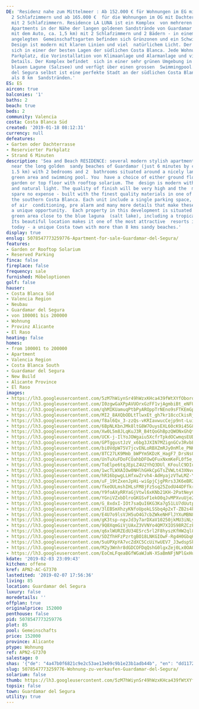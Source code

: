 ```yaml
---
DE: 'Residenz nahe zum Mittelmeer : Ab 152.000 € für Wohnungen im EG mit Garten mit
  2 Schlafzimmern und ab 165.000 €  für die Wohnungen im OG mit Dachterrasse und Meerblick
  mit 2 Schlafzimmern. Residence LA LUNA ist ein Komplex  von mehreren modernen, stilvollen
  Apartments in der Nähe der langen goldenen Sandstrände von Guardamar (nur 6  Minuten
  mit dem Auto, ca. 1,5 km) mit 2 Schlafzimmern und 2 Bädern - in einem sehr schön
  angelegten  Gemeinschaftsgarten befinden sich Grünzonen und ein Schwimmbad. Das
  Design ist modern mit klaren Linien und viel  natürlichem Licht. Der Komplex befindet
  sich in einer der besten Lagen der südlichen Costa Blanca. Jede Wohnung hat  einen
  Parkplatz, die Vorinstallation von Klimaanlage und Alarmanlage und viele weiteren
  Details. Der Komplex befindet  sich in einer sehr grünen Umgebung in der Nähe des
  blauen Lagune (Salzsee) und verfügt über einen grossen  Swimmingpool. Guardamar
  del Segura selbst ist eine perfekte Stadt an der südlichen Costa Blanca mit mehr
  als 8 km  Sandstränden.'
ES: ES
aircon: true
balconies: '1'
baths: 2
beach: true
beds: 2
community: Valencia
costa: Costa Blanca Süd
created: '2019-01-18 08:12:31'
currency: null
defeatures:
- Garten oder Dachterrasse
- Reservierter Parkplatz
- Strand 6 Minuten
description: 'Sea and Beach RESIDENCE: several modern stylish apartment properties
  near the long golden  sandy beaches of Guardamar (just 6 minutes by car, approx.
  1.5 km) with 2 bedrooms and 2  bathrooms situated around a nicely landscaped communal
  green area and swimming pool. You  have a choice of either ground floor with private
  garden or top floor with rooftop solarium. The  design is modern with clean lines
  and natural light. The quality of finish will be very high and the  materials used
  spare no expense - built with the finest quality materials in one of the best locations  of
  the southern Costa Blanca. Each unit include a single parking space, pre installation
  of air  conditioning, pre alarm and many more details that make these properties
  a unique opportunity.  Each property in this development is situated within a beautiful
  green area close to the blue laguna  (salt lake), including a tropical pool area.
  Its beautiful location makes it one of the most attractive  resorts in Guardamar
  today - a unique Costa town with more than 8 kms sandy beaches.'
display: true
enslug: 5078547773259776-Apartment-for-sale-Guardamar-del-Segura/
features:
- Garden or Rooftop Solarium
- Reserved Parking
finca: false
fireplace: false
frequency: sale
furnished: Möbeloptionen
golf: false
hauser:
- Costa Blanca Süd
- Valencia Region
- Neubau
- Guardamar del Segura
- von 100001 bis 200000
- Wohnung
- Provinz Alicante
- El Raso
heating: false
homes:
- from 100001 to 200000
- Apartment
- Valencia Region
- Costa Blanca South
- Guardamar del Segura
- New Build
- Alicante Province
- El Raso
images:
- https://lh3.googleusercontent.com/5zM7hWiynSr49hWzxKHca439fWtXYfOboroXtKueqnPFFtAEcOoRB2F93P41yEIkGtJAkUozFyOze0Xe-6VN=w640-rj-e30-l100
- https://lh3.googleusercontent.com/I0zgwGaXPpAVUOrxGzFF1vjAgmbiBt_eNFUHVJzZL3VFjk1CCDe2_9sXGe3eGWlPHYUCpGVcjALIyGp7Mk0x=w640-rj-e30-l100
- https://lh3.googleusercontent.com/qhMIKUamuqPtbPyAROppTrNEno9sFTKEmGpp8d30eZL_QXtoTF2pKX3Nmtx4bw0rSi2anpMyU7EzDFM8kdCn=w640-rj-e30-l100
- https://lh3.googleusercontent.com/MI2_8AXQbODLtTlwxEt_gh7kr18ccCkisRjjEuOkMDBtaV7YRAUOJ6sb8y7noQoy6A531dFANHm8zHbh47Ka=w640-rj-e30-l100
- https://lh3.googleusercontent.com/f8al6Qx_3-zzQs-vKRIavwucCejp9nt-LuiMHoyMHwF9Z0g5kE21GAFUrsoRUCaCEJe4XokBNEhBU6WQ6z8=w640-rj-e30-l100
- https://lh3.googleusercontent.com/6BpNLKbnJMk8ltG8W7OuysEXL60cK9i45G8ul8ZHSEGMjXG4lZTjRj5K1YHLqyYzkJ5pP7GwylhvIXmwUgk=w640-rj-e30-l100
- https://lh3.googleusercontent.com/Xw0L5m8JLqKuJ3R_B4tQoGhBpzQWONxGhQtkqqgke2URwPSPqNKn7n44SUpONoiKOz3J1JVH5tYEJGQt9hJP=w640-rj-e30-l100
- https://lh3.googleusercontent.com/UCK-j-IlYoJOWgaiu5XcfrTpkdOCwmqsEUDKHA36B4NZTq6Jgqdxe0CRU7icCZaXUSBGdVo-jt33BCzQ_irdQA=w640-rj-e30-l100
- https://lh3.googleusercontent.com/GPTggustJzV_x6bg3JXIN7MZignGCv3RvbEfBmvDxGgEk70bFIKyln32Zu7LPtx8S5aQZ1KeXs9W2jhlwBWR=w640-rj-e30-l100
- https://lh3.googleusercontent.com/bi0VdpW75V7jcvENLoRBXZmRJy0nMle_PNKprbMW0NslloVbHv4dHnBS32sURqzbrjiAUcefRrrkPSHXkyWr_A=w640-rj-e30-l100
- https://lh3.googleusercontent.com/8TC27LK9Mmb_bWPYm5KDzK_HagF7_DrsNsQ-pSc_9Geh_qz_j_8L9lfliwiHvGvzmdItdpnqkq85_7bYS3U=w640-rj-e30-l100
- https://lh3.googleusercontent.com/UnTuXuFDoFCOahbDFOwQFuxNxmKeFL0f5e_40oVr3_7b_eXVlGDmznv1Hev76wrsXUiAXTQck3_OVcK8IajHTg=w640-rj-e30-l100
- https://lh3.googleusercontent.com/ToElpe6tqJEpLZ4U2YhQ3DUl_KFoulC9DIu7toDNSeH-XAZ3mk5SNVN2PVzESiPHkKax9RyS-n-umAj_1kio0g=w640-rj-e30-l100
- https://lh3.googleusercontent.com/1wcTLWXAIOw0NHlhGHkCpGTsZVWLt43XNvol_vMBZURxwSLM9w_gPZG0Um2_38l7pIfWZ69ppdEGiN0o2h6s=w640-rj-e30-l100
- https://lh3.googleusercontent.com/hR16bpwgLLHfxwZrvh4-AdHyajzVTwLMZ-Y6vbAZ4pTPFtrOBfsQ5Rd-VaxCDtte6uv0N7eAoTeZwccRVC81=w640-rj-e30-l100
- https://lh3.googleusercontent.com/uF_19tZxenJpHi-wiGpjCjgPRrs3JK6eBR2wpN61H83IYY00ZnyzbJLqmCs6vf-00AOG4mToDW0JaOb2bOw=w640-rj-e30-l100
- https://lh3.googleusercontent.com/fkeOULmshIHLsFM8jFz5sq25ZodU44DFfkrPAWpoi3RZqCiOJ7wUb_5vYLM8lmpGKYPTqbeihu5UDf0-TuVNCg=w640-rj-e30-l100
- https://lh3.googleusercontent.com/Y9foAXyRRYaGjVtwl6xKNb21KH-2PatNeyCygS0_OL-4eSzpqcukydwGbWoNO17cH4dS25d5z8Ew7_n1CfQ=w640-rj-e30-l100
- https://lh3.googleusercontent.com/YGniVZxbDlroGKGSvF1ekO0qJvMPXvuUje2oUDxSSUsed-5-1d-Rhjp6WrFUWpvU5Rimug4BcAmSbwLjdN-q=w640-rj-e30-l100
- https://lh3.googleusercontent.com/G_8xdxI-IOt7saQuI6KG3Ka7g51LU7dUutpS2yJfI1PgEDq-eAQOwKgg_iqiFYiL6nT0UOuilgloVwH_jPzs=w640-rj-e30-l100
- https://lh3.googleusercontent.com/3lEBSmXhzyKNfoUpokLSSbq4p2xT-ZB2s4kHT1LXpoixJmoAHEepAV2VQNB2lKiD5EtyFcEUmbJPaw0lOJQ=w640-rj-e30-l100
- https://lh3.googleusercontent.com/E4U7o9lsVJH5uO4G7cbZWkeNHFlJYXuMBN8dVgDFdEOy4haCptOgbeGyXwsKLMxYrn1O6t4Aug5uv1ascocr=w640-rj-e30-l100
- https://lh3.googleusercontent.com/gK3tsp-ngvJd3y7arDXaV10250jkMU3iNLyDEFsTM8l2n9MpwloP59iUFHGtFvdpWUQ9gSTMHcbODJ29Hh2s=w640-rj-e30-l100
- https://lh3.googleusercontent.com/9Q8XqmGiVjUAxZ3VVNYo4QM7XIOS98RZCzFJY27J6X-ef0Lfzo6Zql906pvUKonLWA5sfBq5DrOmrnSeODdt=w640-rj-e30-l100
- https://lh3.googleusercontent.com/q6xlWURZEdU34ESrc5rl2F8hyszKfHW2ql8lB9xdYqAapjYczAdg8jYbxMR5S8iOWlKISbbBhTbq7CkP9o8=w640-rj-e30-l100
- https://lh3.googleusercontent.com/SDZfhHFzPzrtgBO18LNKGIOwF-Rg4H0GbqHfYwLemDL_28y6xRHGvbfP8XRWpu8x7atDXW7aHIr2_GT1K3g=w640-rj-e30-l100
- https://lh3.googleusercontent.com/5uUPXpYA7vcZdXC5CcUiYwUEV7_J3wdspSkjAOxjqoFmvgLcevBu005iiICMfSfFGzhJTmTpyl4-0IS7sdhOMg=w640-rj-e30-l100
- https://lh3.googleusercontent.com/M2y3Wnhr8dGDCOFDqQshG0lgxZej0Lx0OAQSuwqtUsQWuzFH6H480NvGLNxnG0tzSlHaT0GZvzDd-C8AB2w=w640-rj-e30-l100
- https://lh3.googleusercontent.com/EoCmLFqeaBGfWGaWJaN-XSaBmNFjNPlGxHu4zvHzeVIbMucg7vF_0VvI8TK5fjYYE1vW-bu9PoXYg-56_Kw=w640-rj-e30-l100
kdate: '2019-02-03 23:09:43'
kitchen: offene
kref: APN2-AC-G7370
lastedited: '2019-02-07 17:56:36'
living: 85
location: Guardamar del Segura
luxury: false
moredetails: ''
offplan: true
originalprice: 152000
penthouse: false
pid: 5078547773259776
plot: 85
pool: Gemeinschafts
price: 152000
province: Alicante
ptype: Wohnung
ref: APN2-G7370
salestage: 0
shas: '{"de": "4a47b0f6821c9e2c53ae13e09c9b1e23b1adb44b", "en": "dd1172fd20c01f246109a720f22980eb03a03f17"}'
slug: 5078547773259776-Wohnung-zu-verkaufen-Guardamar-del-Segura/
solarium: false
thumb: https://lh3.googleusercontent.com/5zM7hWiynSr49hWzxKHca439fWtXYfOboroXtKueqnPFFtAEcOoRB2F93P41yEIkGtJAkUozFyOze0Xe-6VN=w400-h240-n-rj-e30-l100
topsix: false
town: Guardamar del Segura
utility: true
---
```

